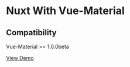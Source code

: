 # Nuxt With Vue-Material

## Compatibility

Vue-Material >= 1.0.0beta

[View Demo](https://nuxt-vue-material.now.sh)
